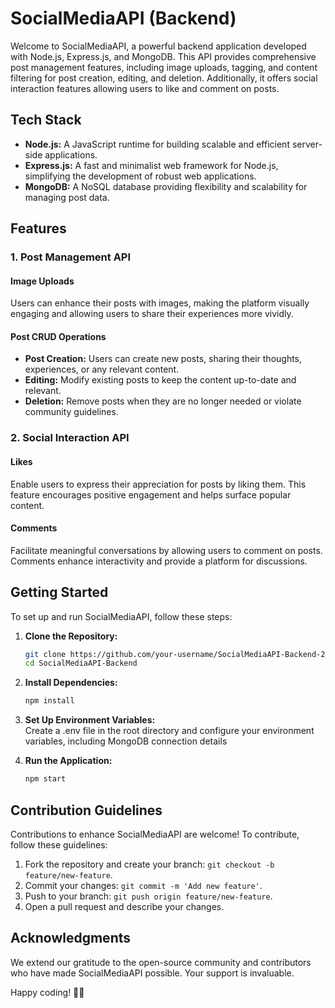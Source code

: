 # SocialMediaAPI (Backend) 

Welcome to SocialMediaAPI, a powerful backend application developed with Node.js, Express.js, and MongoDB. This API provides comprehensive post management features, including image uploads, tagging, and content filtering for post creation, editing, and deletion. Additionally, it offers social interaction features allowing users to like and comment on posts.

## Tech Stack

- **Node.js:** A JavaScript runtime for building scalable and efficient server-side applications.
- **Express.js:** A fast and minimalist web framework for Node.js, simplifying the development of robust web applications.
- **MongoDB:** A NoSQL database providing flexibility and scalability for managing post data.

## Features

### 1. Post Management API

#### Image Uploads
Users can enhance their posts with images, making the platform visually engaging and allowing users to share their experiences more vividly.


#### Post CRUD Operations
- **Post Creation:** Users can create new posts, sharing their thoughts, experiences, or any relevant content.
- **Editing:** Modify existing posts to keep the content up-to-date and relevant.
- **Deletion:** Remove posts when they are no longer needed or violate community guidelines.

### 2. Social Interaction API

#### Likes
Enable users to express their appreciation for posts by liking them. This feature encourages positive engagement and helps surface popular content.

#### Comments
Facilitate meaningful conversations by allowing users to comment on posts. Comments enhance interactivity and provide a platform for discussions.

## Getting Started

To set up and run SocialMediaAPI, follow these steps:

1. **Clone the Repository:**
   ```bash
   git clone https://github.com/your-username/SocialMediaAPI-Backend-2.git
   cd SocialMediaAPI-Backend

2. **Install Dependencies:**
   ```bash
   npm install 

3. **Set Up Environment Variables:**  
Create a .env file in the root directory and configure your environment variables, including MongoDB connection details

4. **Run the Application:**
   ```bash
   npm start 

## Contribution Guidelines

Contributions to enhance SocialMediaAPI are welcome! To contribute, follow these guidelines:

1. Fork the repository and create your branch: `git checkout -b feature/new-feature`.
2. Commit your changes: `git commit -m 'Add new feature'`.
3. Push to your branch: `git push origin feature/new-feature`.
4. Open a pull request and describe your changes.

## Acknowledgments

We extend our gratitude to the open-source community and contributors who have made SocialMediaAPI possible. Your support is invaluable.

Happy coding! 🚀📱
